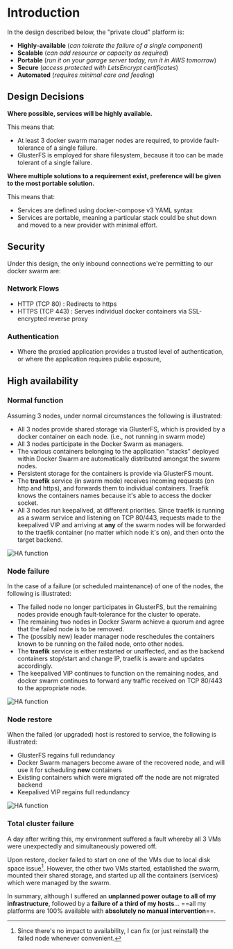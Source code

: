 # Introduction

In the design described below, the "private cloud" platform is:

* **Highly-available** (_can tolerate the failure of a single component_)
* **Scalable** (_can add resource or capacity as required_)
* **Portable** (_run it on your garage server today, run it in AWS tomorrow_)
* **Secure** (_access protected with LetsEncrypt certificates_)
* **Automated** (_requires minimal care and feeding_)

## Design Decisions

**Where possible, services will be highly available.**

This means that:

* At least 3 docker swarm manager nodes are required, to provide fault-tolerance of a single failure.
* GlusterFS is employed for share filesystem, because it too can be made tolerant of a single failure.

**Where multiple solutions to a requirement exist, preference will be given to the most portable solution.**

This means that:

* Services are defined using docker-compose v3 YAML syntax
* Services are portable, meaning a particular stack could be shut down and moved to a new provider with minimal effort.

## Security

Under this design, the only inbound connections we're permitting to our docker swarm are:

### Network Flows

* HTTP (TCP 80) : Redirects to https
* HTTPS (TCP 443) : Serves individual docker containers via SSL-encrypted reverse proxy

### Authentication

* Where the proxied application provides a trusted level of authentication, or where the application requires public exposure, 


## High availability

### Normal function

Assuming 3 nodes, under normal circumstances the following is illustrated:

* All 3 nodes provide shared storage via GlusterFS, which is provided by a docker container on each node. (i.e., not running in swarm mode)
* All 3 nodes participate in the Docker Swarm as managers.
* The various containers belonging to the application "stacks" deployed within Docker Swarm are automatically distributed amongst the swarm nodes.
* Persistent storage for the containers is provide via GlusterFS mount.
* The **traefik** service (in swarm mode) receives incoming requests (on http and https), and forwards them to individual containers. Traefik knows the containers names because it's able to access the docker socket.
* All 3 nodes run keepalived, at different priorities. Since traefik is running as a swarm service and listening on TCP 80/443, requests made to the keepalived VIP and arriving at **any** of the swarm nodes will be forwarded to the traefik container (no matter which node it's on), and then onto the target backend.

![HA function](images/docker-swarm-ha-function.png)

### Node failure

In the case of a failure (or scheduled maintenance) of one of the nodes, the following is illustrated:

* The failed node no longer participates in GlusterFS, but the remaining nodes provide enough fault-tolerance for the cluster to operate.
* The remaining two nodes in Docker Swarm achieve a quorum and agree that the failed node is to be removed.
* The (possibly new) leader manager node reschedules the containers known to be running on the failed node, onto other nodes.
* The **traefik** service is either restarted or unaffected, and as the backend containers stop/start and change IP, traefik is aware and updates accordingly.
* The keepalived VIP continues to function on the remaining nodes, and docker swarm continues to forward any traffic received on TCP 80/443 to the appropriate node.

![HA function](images/docker-swarm-node-failure.png)

### Node restore

When the failed (or upgraded) host is restored to service, the following is illustrated:

* GlusterFS regains full redundancy
* Docker Swarm managers become aware of the recovered node, and will use it for scheduling **new** containers
* Existing containers which were migrated off the node are not migrated backend
* Keepalived VIP regains full redundancy


![HA function](images/docker-swarm-node-restore.png)

### Total cluster failure

A day after writing this, my environment suffered a fault whereby all 3 VMs were unexpectedly and simultaneously powered off.

Upon restore, docker failed to start on one of the VMs due to local disk space issue[^1]. However, the other two VMs started, established the swarm, mounted their shared storage, and started up all the containers (services) which were managed by the swarm.

In summary, although I suffered an **unplanned power outage to all of my infrastructure**, followed by a **failure of a third of my hosts**... ==all my platforms are 100% available with **absolutely no manual intervention**==.

[^1]: Since there's no impact to availability, I can fix (or just reinstall) the failed node whenever convenient.
